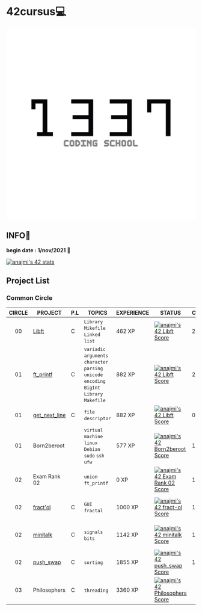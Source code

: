 # 42cursus💻

![1337](./image/README/1337.png)

## INFO👷

**begin date : 1/nov/2021 🎉**

[![anajmi's 42 stats](https://badge42.vercel.app/api/v2/cl1ppbv93001109l22479z7th/stats?cursusId=21&coalitionId=80)](https://github.com/JaeSeoKim/badge42)

## Project List
### Common Circle

| CIRCLE | PROJECT | P.L | TOPICS | EXPERIENCE | STATUS | COMPLETION | DOCUMENTS |
| :----: | -------- | ---------- | ------ | ------------------ | -------- | ------ | ------ |
|	00	|	[Libft](https://github.com/NajmiAchraf/Libft/tree/6dc22a9394736760322b70a53903e276faea31ae)	|	C	|	`Library` `Mikefile` `Linked list`	|	462 XP	|	[![anajmi's 42 Libft Score](https://badge42.vercel.app/api/v2/cl1ppbv93001109l22479z7th/project/2398186)](https://github.com/JaeSeoKim/badge42)	|	21-11-2021	|	[fr subject Libft](./Subjects/fr.subject.Libft.pdf)	|
|	01	|	[ft_printf](https://github.com/NajmiAchraf/ft_printf/tree/001ad1eb375ff0d9d3a804961c307b4ce5e6a0f1)	|	C	|	`variadic arguments` `character parsing` `unicode encoding` `BigInt` `Library` `Makefile`	|	882 XP	|	[![anajmi's 42 Libft Score](https://badge42.vercel.app/api/v2/cl1ppbv93001109l22479z7th/project/2398186)](https://github.com/JaeSeoKim/badge42)	|	29-11-2021	|	[fr subject ft_printf](./Subjects/fr.subject.ft_printf.pdf)	|
|	01	|	[get_next_line](https://github.com/NajmiAchraf/get_next_line/tree/c61f30b1c2129e628578ef61cb19ad21da5db726)	|	C	|	`file descriptor`	|	882 XP	|	[![anajmi's 42 Libft Score](https://badge42.vercel.app/api/v2/cl1ppbv93001109l22479z7th/project/2398186)](https://github.com/JaeSeoKim/badge42) |	05-12-2021	|	[en subject GetNextLine](./Subjects/en.subject.GetNextLine.pdf)	|
|	01	|	Born2beroot	|		| `virtual machine` `linux` `Debian`  `sudo` `ssh` `ufw` |	577 XP	|	[![anajmi's 42 Born2beroot Score](https://badge42.vercel.app/api/v2/cl1ppbv93001109l22479z7th/project/2430778)](https://github.com/JaeSeoKim/badge42)	|	13-12-2021	|	[fr subject Born2beRoot](./Subjects/fr.subject.Born2beRoot.pdf)	|
|	02	|	Exam Rank 02	|		| `union` `ft_printf` |	0 XP	|	[![anajmi's 42 Exam Rank 02 Score](https://badge42.vercel.app/api/v2/cl1ppbv93001109l22479z7th/project/2442524)](https://github.com/JaeSeoKim/badge42)	|	17-12-2021	|		|
|	02	|	[fract'ol](https://github.com/NajmiAchraf/fract-ol/tree/4eb38f090e82451f80e0161af1a678d380b59596)	| C | `GUI` `fractal` |	1000 XP	|	[![anajmi's 42 fract-ol Score](https://badge42.vercel.app/api/v2/cl1ppbv93001109l22479z7th/project/2444351)](https://github.com/JaeSeoKim/badge42)	|	13-03-2022	| [fr subject fract'ol](./Subjects/fr.subject.fract-ol.pdf) [en subject fract'ol](./Subjects/en.subject.fract-ol.pdf) |
|	02	|	[minitalk](https://github.com/NajmiAchraf/minitalk/tree/cdd40fdc3d58a9b0d8186b6da1bc9a027b32b8b2)	| C    | `signals` `bits` |	1142 XP	|	[![anajmi's 42 minitalk Score](https://badge42.vercel.app/api/v2/cl1ppbv93001109l22479z7th/project/2499735)](https://github.com/JaeSeoKim/badge42)	|	18-02-2022	| [fr subject minitalk](./Subjects/fr.subject.minitalk.pdf) [en subject minitalk](./Subjects/en.subject.minitalk.pdf) |
|	02	|	[push_swap](https://github.com/NajmiAchraf/push_swap/tree/ef382fbe6a3cbce63e6a594dbc5cc50d664b2ddb)	| C | `sorting` |	1855 XP	|	[![anajmi's 42 push_swap Score](https://badge42.vercel.app/api/v2/cl1ppbv93001109l22479z7th/project/2508488)](https://github.com/JaeSeoKim/badge42)	|	18-03-2022	| [en subject Push_Swap](./Subjects/en.subject.Push_Swap.pdf) |
|	03	|	Philosophers	| C | `threading` |	3360 XP	|	[![anajmi's 42 Philosophers Score](https://badge42.vercel.app/api/v2/cl1ppbv93001109l22479z7th/project/2542637)](https://github.com/JaeSeoKim/badge42)	|		|  |
